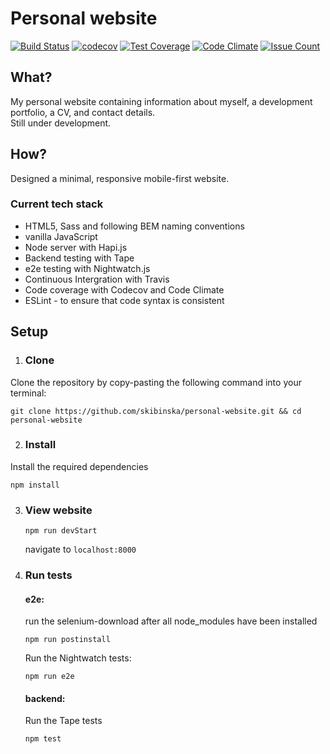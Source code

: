 # Personal website
[![Build Status](https://travis-ci.org/skibinska/personal-website.svg?branch=master)](https://travis-ci.org/skibinska/personal-website)
[![codecov](https://codecov.io/gh/skibinska/personal-website/branch/master/graph/badge.svg)](https://codecov.io/gh/skibinska/personal-website)
[![Test Coverage](https://codeclimate.com/github/skibinska/personal-website/badges/coverage.svg)](https://codeclimate.com/github/skibinska/personal-website/coverage)
[![Code Climate](https://codeclimate.com/github/skibinska/personal-website/badges/gpa.svg)](https://codeclimate.com/github/skibinska/personal-website)
[![Issue Count](https://codeclimate.com/github/skibinska/personal-website/badges/issue_count.svg)](https://codeclimate.com/github/skibinska/personal-website)

## What?

 My personal website containing information about myself, a development portfolio, a CV, and contact details.  
 Still under development.

## How?

Designed a minimal, responsive mobile-first website.

### Current tech stack

- HTML5, Sass and following BEM naming conventions
- vanilla JavaScript
- Node server with Hapi.js
- Backend testing with Tape
- e2e testing with Nightwatch.js
- Continuous Intergration with Travis
- Code coverage with Codecov and Code Climate
- ESLint - to ensure that code syntax is consistent

## Setup

1. ### Clone

 Clone the repository by copy-pasting the following command into your terminal:  
 ```
 git clone https://github.com/skibinska/personal-website.git && cd personal-website
 ```  
2. ### Install 

 Install the required dependencies  
 ```
 npm install
 ```   
3. ### View website

   ```
   npm run devStart
   ```
   navigate to ```localhost:8000```  
4. ### Run tests

   #### e2e:  
   run the selenium-download after all node_modules have been installed  
   ```
   npm run postinstall
   ```  
   Run the Nightwatch tests:
    ```
   npm run e2e
   ```
   #### backend: 
   Run the Tape tests
   ```
   npm test
   ```
